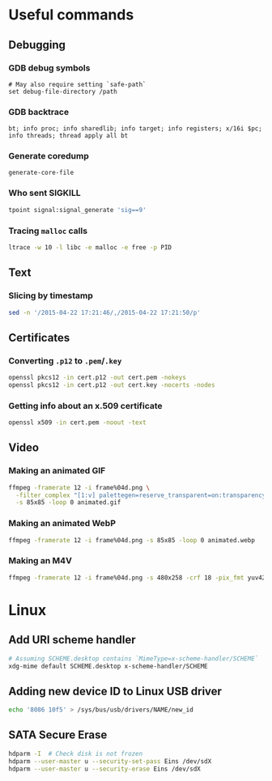 # Useful commands

## Debugging

### GDB debug symbols

```gdb
# May also require setting `safe-path`
set debug-file-directory /path
```

### GDB backtrace

```gdb
bt; info proc; info sharedlib; info target; info registers; x/16i $pc; info threads; thread apply all bt
```

### Generate coredump

```gdb
generate-core-file
```

### Who sent SIGKILL

```bash
tpoint signal:signal_generate 'sig==9'
```

### Tracing `malloc` calls

```bash
ltrace -w 10 -l libc -e malloc -e free -p PID
```

## Text

### Slicing by timestamp

```bash
sed -n '/2015-04-22 17:21:46/,/2015-04-22 17:21:50/p'
```


## Certificates

### Converting `.p12` to `.pem`/`.key`

```bash
openssl pkcs12 -in cert.p12 -out cert.pem -nokeys
openssl pkcs12 -in cert.p12 -out cert.key -nocerts -nodes
```

### Getting info about an x.509 certificate

```bash
openssl x509 -in cert.pem -noout -text
```


## Video

### Making an animated GIF

```bash
ffmpeg -framerate 12 -i frame%04d.png \
  -filter_complex "[1:v] palettegen=reserve_transparent=on:transparency_color=36393F [p]; [0:v][p] paletteuse" \
  -s 85x85 -loop 0 animated.gif
```

### Making an animated WebP

```bash
ffmpeg -framerate 12 -i frame%04d.png -s 85x85 -loop 0 animated.webp
```

### Making an M4V

```bash
ffmpeg -framerate 12 -i frame%04d.png -s 480x258 -crf 18 -pix_fmt yuv420p animated.m4v
```


# Linux

## Add URI scheme handler

```bash
# Assuming SCHEME.desktop contains `MimeType=x-scheme-handler/SCHEME`
xdg-mime default SCHEME.desktop x-scheme-handler/SCHEME
```

## Adding new device ID to Linux USB driver

```bash
echo '8086 10f5' > /sys/bus/usb/drivers/NAME/new_id
```

## SATA Secure Erase

```bash
hdparm -I  # Check disk is not frozen
hdparm --user-master u --security-set-pass Eins /dev/sdX
hdparm --user-master u --security-erase Eins /dev/sdX
```

